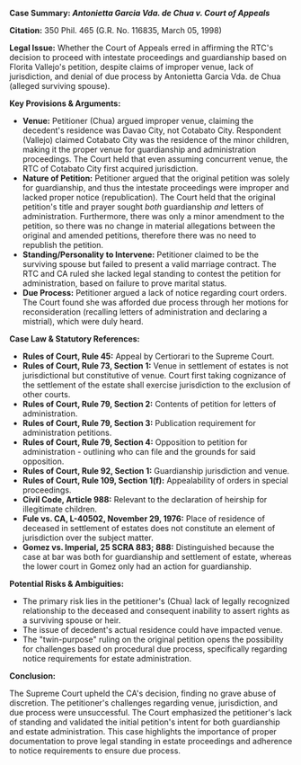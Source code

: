 **Case Summary: *Antonietta Garcia Vda. de Chua v. Court of Appeals***

**Citation:** 350 Phil. 465 (G.R. No. 116835, March 05, 1998)

**Legal Issue:** Whether the Court of Appeals erred in affirming the RTC's decision to proceed with intestate proceedings and guardianship based on Florita Vallejo's petition, despite claims of improper venue, lack of jurisdiction, and denial of due process by Antonietta Garcia Vda. de Chua (alleged surviving spouse).

**Key Provisions & Arguments:**

*   **Venue:** Petitioner (Chua) argued improper venue, claiming the decedent's residence was Davao City, not Cotabato City. Respondent (Vallejo) claimed Cotabato City was the residence of the minor children, making it the proper venue for guardianship and administration proceedings. The Court held that even assuming concurrent venue, the RTC of Cotabato City first acquired jurisdiction.
*   **Nature of Petition:** Petitioner argued that the original petition was solely for guardianship, and thus the intestate proceedings were improper and lacked proper notice (republication). The Court held that the original petition's title and prayer sought *both* guardianship *and* letters of administration. Furthermore, there was only a minor amendment to the petition, so there was no change in material allegations between the original and amended petitions, therefore there was no need to republish the petition.
*   **Standing/Personality to Intervene:** Petitioner claimed to be the surviving spouse but failed to present a valid marriage contract. The RTC and CA ruled she lacked legal standing to contest the petition for administration, based on failure to prove marital status.
*   **Due Process:** Petitioner argued a lack of notice regarding court orders. The Court found she was afforded due process through her motions for reconsideration (recalling letters of administration and declaring a mistrial), which were duly heard.

**Case Law & Statutory References:**

*   **Rules of Court, Rule 45:** Appeal by Certiorari to the Supreme Court.
*   **Rules of Court, Rule 73, Section 1:** Venue in settlement of estates is not jurisdictional but constitutive of venue. Court first taking cognizance of the settlement of the estate shall exercise jurisdiction to the exclusion of other courts.
*   **Rules of Court, Rule 79, Section 2:** Contents of petition for letters of administration.
*   **Rules of Court, Rule 79, Section 3:** Publication requirement for administration petitions.
*   **Rules of Court, Rule 79, Section 4:** Opposition to petition for administration - outlining who can file and the grounds for said opposition.
*   **Rules of Court, Rule 92, Section 1:** Guardianship jurisdiction and venue.
*   **Rules of Court, Rule 109, Section 1(f):** Appealability of orders in special proceedings.
*   **Civil Code, Article 988:** Relevant to the declaration of heirship for illegitimate children.
*   **Fule vs. CA, L-40502, November 29, 1976:** Place of residence of deceased in settlement of estates does not constitute an element of jurisdiction over the subject matter.
*   **Gomez vs. Imperial, 25 SCRA 883; 888:** Distinguished because the case at bar was both for guardianship and settlement of estate, whereas the lower court in Gomez only had an action for guardianship.

**Potential Risks & Ambiguities:**

*   The primary risk lies in the petitioner's (Chua) lack of legally recognized relationship to the deceased and consequent inability to assert rights as a surviving spouse or heir.
*   The issue of decedent's actual residence could have impacted venue.
*   The "twin-purpose" ruling on the original petition opens the possibility for challenges based on procedural due process, specifically regarding notice requirements for estate administration.

**Conclusion:**

The Supreme Court upheld the CA's decision, finding no grave abuse of discretion. The petitioner's challenges regarding venue, jurisdiction, and due process were unsuccessful. The Court emphasized the petitioner's lack of standing and validated the initial petition's intent for both guardianship and estate administration. This case highlights the importance of proper documentation to prove legal standing in estate proceedings and adherence to notice requirements to ensure due process.
